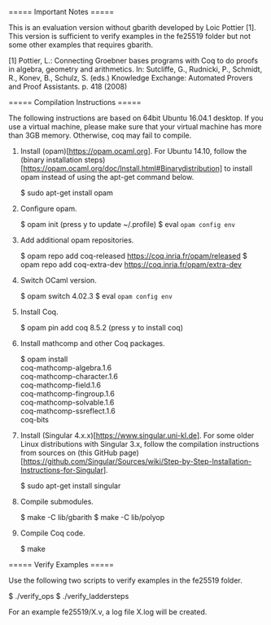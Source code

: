 ===== Important Notes =====

This is an evaluation version without gbarith developed by Loic Pottier [1].
This version is sufficient to verify examples in the fe25519 folder but not
some other examples that requires gbarith.

[1] Pottier, L.: Connecting Groebner bases programs with Coq to do proofs in
    algebra, geometry and arithmetics. In: Sutcliffe, G., Rudnicki, P., 
    Schmidt, R., Konev, B., Schulz, S. (eds.) Knowledge Exchange: Automated 
    Provers and Proof Assistants. p. 418 (2008)

===== Compilation Instructions =====

The following instructions are based on 64bit Ubuntu 16.04.1 desktop.
If you use a virtual machine, please make sure that your virtual machine has
more than 3GB memory.
Otherwise, coq may fail to compile.

1. Install (opam)[https://opam.ocaml.org].
   For Ubuntu 14.10, follow the (binary installation steps)[https://opam.ocaml.org/doc/Install.html#Binarydistribution]
   to install opam instead of using the apt-get command below.

   $ sudo apt-get install opam

2. Configure opam.

   $ opam init
     (press y to update ~/.profile)
   $ eval `opam config env`

3. Add additional opam repositories.

   $ opam repo add coq-released https://coq.inria.fr/opam/released
   $ opam repo add coq-extra-dev https://coq.inria.fr/opam/extra-dev

4. Switch OCaml version.

   $ opam switch 4.02.3
   $ eval `opam config env`

5. Install Coq.

   $ opam pin add coq 8.5.2
     (press y to install coq)

6. Install mathcomp and other Coq packages.

   $ opam install \
       coq-mathcomp-algebra.1.6 \
       coq-mathcomp-character.1.6 \
       coq-mathcomp-field.1.6 \
       coq-mathcomp-fingroup.1.6 \
       coq-mathcomp-solvable.1.6 \
       coq-mathcomp-ssreflect.1.6 \
       coq-bits

7. Install (Singular 4.x.x)[https://www.singular.uni-kl.de].
   For some older Linux distributions with Singular 3.x, follow
   the compilation instructions from sources on (this GitHub page)[https://github.com/Singular/Sources/wiki/Step-by-Step-Installation-Instructions-for-Singular].

   $ sudo apt-get install singular

8. Compile submodules.

   $ make -C lib/gbarith
   $ make -C lib/polyop

9. Compile Coq code.
 
   $ make

===== Verify Examples =====

Use the following two scripts to verify examples in the fe25519 folder.

   $ ./verify_ops
   $ ./verify_laddersteps

For an example fe25519/X.v, a log file X.log will be created.

